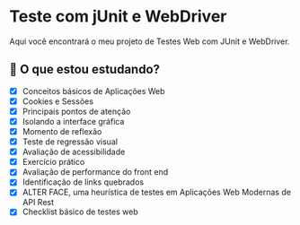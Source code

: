 # Teste com jUnit e WebDriver

Aqui você encontrará o meu projeto de Testes Web com JUnit e WebDriver.

## 📌 O que estou estudando?
 
  - [x] Conceitos básicos de Aplicações Web 
  - [x] Cookies e Sessões
  - [x] Principais pontos de atenção
  - [x] Isolando a interface gráfica
  - [x] Momento de reflexão
  - [x] Teste de regressão visual
  - [x] Avaliação de acessibilidade
  - [x] Exercício prático
  - [x] Avaliação de performance do front end
  - [x] Identificação de links quebrados
  - [x] ALTER FACE, uma heurística de testes em Aplicações Web Modernas de API Rest
  - [x] Checklist básico de testes web
